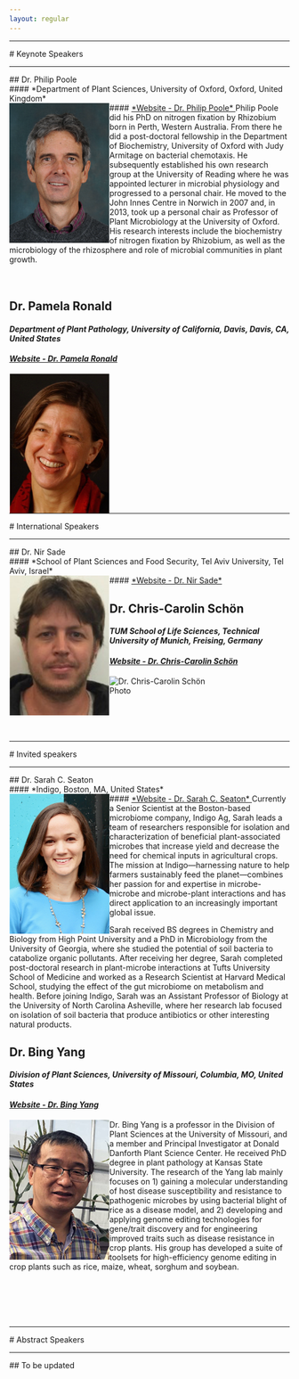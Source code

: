 ```yaml
---
layout: regular
---
```


<hr style="clear: both;" />
# Keynote Speakers
<hr style="clear: both;" />
## Dr. Philip Poole <br/>
#### *Department of Plant Sciences, University of Oxford, Oxford, United Kingdom* <br/>
#### <a href="https://www.plants.ox.ac.uk/people/phil-poole#tab-2059586" target="_blank"> *Website - Dr. Philip Poole* </a>
<img src="/img/2021PhilipPoole.png" alt="Dr. Philip Poole Photo"  width="180px" style="float: left" /> 
Philip Poole did his PhD on nitrogen fixation by Rhizobium born in Perth, Western Australia. From there he did a post-doctoral fellowship in the Department of Biochemistry, University of Oxford with Judy Armitage on bacterial chemotaxis. He subsequently established his own research group at the University of Reading where he was appointed lecturer in microbial physiology and progressed to a personal chair. He moved to the John Innes Centre in Norwich in 2007 and, in 2013, took up a personal chair as Professor of Plant Microbiology at the University of Oxford. His research interests include the biochemistry of nitrogen fixation by Rhizobium, as well as the microbiology of the rhizosphere and role of microbial communities in plant growth.
<br/><br/><br/>

## Dr. Pamela Ronald <br/>
#### *Department of Plant Pathology, University of California, Davis, Davis, CA, United States* <br/>
#### <a href="https://cropgeneticsinnovation.ucdavis.edu/about-ronald" target="_blank"> *Website - Dr. Pamela Ronald* </a>
<img src="/img/2021PamelaRonald.png" alt="Dr. Pamela Ronald Photo"  width="180px" style="float: left" /> 
<br/><br/><br/><br/><br/><br/>

<hr style="clear: both;" />
# International Speakers
<hr style="clear: both;" />
## Dr. Nir Sade <br/>
#### *School of Plant Sciences and Food Security, Tel Aviv University, Tel Aviv, Israel* <br/>
#### <a href="https://en-lifesci.tau.ac.il/profile/nirsa" target="_blank"> *Website - Dr. Nir Sade* </a>
<img src="/img/2021NirSade.png" alt="Dr. Nir Sade Photo"  width="180px" style="float: left" />
<br/>

## Dr. Chris-Carolin Schön <br/>
#### *TUM School of Life Sciences, Technical University of Munich, Freising, Germany* <br/>
#### <a href="https://www.professoren.tum.de/en/schoen-chris-carolin" target="_blank"> *Website - Dr. Chris-Carolin Schön* </a>
<img src="/img/2021Schön.png" alt="Dr. Chris-Carolin Schön Photo"  width="180px" style="float: left" />
<br/><br/><br/><br/><br/><br/>

<hr style="clear: both;" />
# Invited speakers
<hr style="clear: both;" />
## Dr. Sarah C. Seaton <br/>
#### *Indigo, Boston, MA, United States* <br/>
#### <a href="https://www.linkedin.com/in/sarah-craven-seaton-21895633/" target="_blank"> *Website - Dr. Sarah C. Seaton* </a>
<img src="/img/2021SarahSeaton.png" alt="Dr. Sarah C. Seaton Photo"  width="180px" style="float: left" />
Currently a Senior Scientist at the Boston-based microbiome company, Indigo Ag, Sarah leads a team of researchers responsible for isolation and characterization of beneficial plant-associated microbes that increase yield and decrease the need for chemical inputs in agricultural crops. The mission at Indigo—harnessing nature to help farmers sustainably feed the planet—combines her passion for and expertise in microbe-microbe and microbe-plant interactions and has direct application to an increasingly important global issue. 

Sarah received BS degrees in Chemistry and Biology from High Point University and a PhD in Microbiology from the University of Georgia, where she studied the potential of soil bacteria to catabolize organic pollutants. After receiving her degree, Sarah completed post-doctoral research in plant-microbe interactions at Tufts University School of Medicine and worked as a Research Scientist at Harvard Medical School, studying the effect of the gut microbiome on metabolism and health. Before joining Indigo, Sarah was an Assistant Professor of Biology at the University of North Carolina Asheville, where her research lab focused on isolation of soil bacteria that produce antibiotics or other interesting natural products.
<br/>

## Dr. Bing Yang <br/>
#### *Division of Plant Sciences, University of Missouri, Columbia, MO, United States* <br/>
#### <a href="https://cafnr.missouri.edu/person/bing-yang/" target="_blank"> *Website - Dr. Bing Yang* </a>
<img src="/img/2021BingYang.png" alt="Dr. Bing Yang Photo"  width="180px" style="float: left" />
Dr. Bing Yang is a professor in the Division of Plant Sciences at the University of Missouri, and a member and Principal Investigator at Donald Danforth Plant Science Center. He received PhD degree in plant pathology at Kansas State University. The research of the Yang lab mainly focuses on 1) gaining a molecular understanding of host disease susceptibility and resistance to pathogenic microbes by using bacterial blight of rice as a disease model, and 2) developing and applying genome editing technologies for gene/trait discovery and for engineering improved traits such as disease resistance in crop plants. His group has developed a suite of toolsets for high-efficiency genome editing in crop plants such as rice, maize, wheat, sorghum and soybean.
<br/><br/><br/><br/><br/><br/>

<hr style="clear: both;" />
# Abstract Speakers
<hr style="clear: both;" />
## To be updated <br/>

